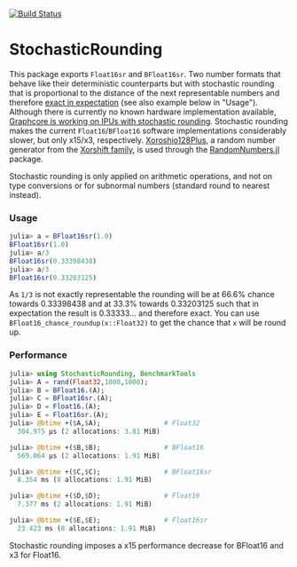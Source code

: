[![Build Status](https://travis-ci.com/milankl/StochasticRounding.jl.svg?branch=master)](https://travis-ci.com/milankl/StochasticRounding.jl.svg)

# StochasticRounding

This package exports `Float16sr` and `BFloat16sr`. Two number formats that behave like their deterministic counterparts but with stochastic rounding that is proportional to the distance of the next representable numbers and therefore [exact in expectation](https://en.wikipedia.org/wiki/Rounding#Stochastic_rounding) (see also example below in "Usage"). Although there is currently no known hardware implementation available, [Graphcore is working on IPUs with stochastic rounding](https://www.graphcore.ai/posts/directions-of-ai-research). Stochastic rounding makes the current `Float16`/`BFloat16` software implementations considerably slower, but only x15/x3, respectively. [Xoroshio128Plus](https://sunoru.github.io/RandomNumbers.jl/stable/man/xorshifts/#Xorshift-Family-1), a random number generator from the [Xorshift family](https://en.wikipedia.org/wiki/Xorshift), is used through the [RandomNumbers.jl](https://github.com/sunoru/RandomNumbers.jl) package.

Stochastic rounding is only applied on arithmetic operations, and not on type conversions or for subnormal numbers (standard round to nearest instead).

### Usage

```julia
julia> a = BFloat16sr(1.0)
BFloat16sr(1.0)
julia> a/3
BFloat16sr(0.33398438)
julia> a/3
BFloat16sr(0.33203125)
```
As `1/3` is not exactly representable the rounding will be at 66.6% chance towards 0.33398438 and at 33.3% towards 0.33203125 such that in expectation the result is 0.33333... and therefore exact. You can use `BFloat16_chance_roundup(x::Float32)` to get the chance that `x` will be round up.

### Performance

```julia
julia> using StochasticRounding, BenchmarkTools
julia> A = rand(Float32,1000,1000);
julia> B = BFloat16.(A);
julia> C = BFloat16sr.(A);
julia> D = Float16.(A);
julia> E = Float16sr.(A);
julia> @btime +($A,$A);                # Float32
  304.975 μs (2 allocations: 3.81 MiB)

julia> @btime +($B,$B);                # BFloat16
  569.064 μs (2 allocations: 1.91 MiB)

julia> @btime +($C,$C);                # BFloat16sr
  8.354 ms (8 allocations: 1.91 MiB)

julia> @btime +($D,$D);                # Float16
  7.377 ms (2 allocations: 1.91 MiB)

julia> @btime +($E,$E);                # Float16sr
  23.423 ms (8 allocations: 1.91 MiB)
```

Stochastic rounding imposes a x15 performance decrease for BFloat16 and x3 for Float16.
